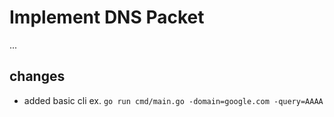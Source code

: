 # Implement DNS Packet
...

## changes
-   added basic cli
    ex. `go run cmd/main.go -domain=google.com -query=AAAA`
